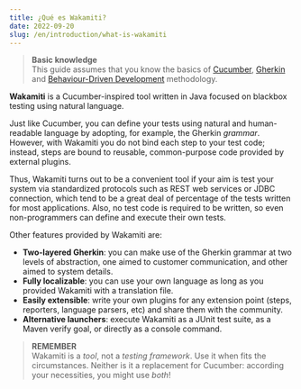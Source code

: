 ```yaml
---
title: ¿Qué es Wakamiti?
date: 2022-09-20
slug: /en/introduction/what-is-wakamiti
---
```



> **Basic knowledge** <br />
> This guide assumes that you know the basics of [Cucumber](https://cucumber.io/docs/guides/overview/),
> [Gherkin](https://cucumber.io/docs/gherkin/) and [Behaviour-Driven Development](https://cucumber.io/docs/bdd/)
> methodology.

**Wakamiti** is a Cucumber-inspired tool written in Java focused on blackbox testing using natural language.

Just like Cucumber, you can define your tests using natural and human-readable language by adopting, for example, the
Gherkin *grammar*. However, with Wakamiti you do not bind each step to your test code; instead, steps are bound to 
reusable, common-purpose code provided by external plugins.

Thus, Wakamiti turns out to be a convenient tool if your aim is test your system via standardized protocols such as REST
web services or JDBC connection, which tend to be a great deal of percentage of the tests written for most applications.
Also, no test code is required to be written, so even non-programmers can define and execute their own tests.

Other features provided by Wakamiti are:

- **Two-layered Gherkin**: you can make use of the Gherkin grammar at two levels of abstraction, one aimed to customer
  communication, and other aimed to system details.
- **Fully localizable**: you can use your own language as long as you provided Wakamiti with a translation file.
- **Easily extensible**: write your own plugins for any extension point (steps, reporters, language parsers, etc) and
  share them with the community.
- **Alternative launchers**: execute Wakamiti as a JUnit test suite, as a Maven verify goal, or directly as a console
  command.

> **REMEMBER** <br />
> Wakamiti is a *tool*, not a *testing framework*. Use it when fits the circumstances. Neither is it a replacement for
> Cucumber: according your necessities, you might use *both*!
